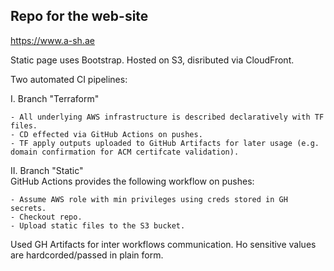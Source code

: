 ## Repo for the web-site <br>
https://www.a-sh.ae

Static page uses Bootstrap. Hosted on S3, disributed via CloudFront. 

Two automated CI pipelines: 

I. Branch "Terraform" <br/>

    - All underlying AWS infrastructure is described declaratively with TF files.
    - CD effected via GitHub Actions on pushes.
    - TF apply outputs uploaded to GitHub Artifacts for later usage (e.g. domain confirmation for ACM certifcate validation).

II. Branch "Static" <br>
    GitHub Actions provides the following workflow on pushes:
    
    - Assume AWS role with min privileges using creds stored in GH secrets.
    - Checkout repo.
    - Upload static files to the S3 bucket.

Used GH Artifacts for inter workflows communication. Ho sensitive values are hardcorded/passed in plain form. 